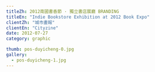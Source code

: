 ```yaml
---
titleZh: 2012南國書香節 · 獨立書店展廳 BRANDING
titleEn: "Indie Bookstore Exhibition at 2012 Book Expo"
clientZh: "城市畫報"
clientEn: "Cityzine"
date: 2012-07-27
category: graphic

thumb: pos-duyicheng-0.jpg
gallery:
  - pos-duyicheng-1.jpg
---
```


